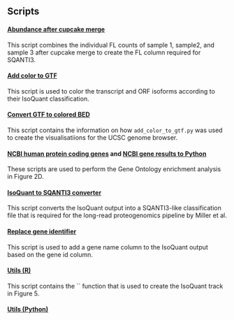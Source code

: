## Scripts 

#### [Abundance after cupcake merge](abundance_after_cupcake_merge.py)
This script combines the individual FL counts of sample 1, sample2, and sample 3 after cupcake merge to create the FL column required for SQANTI3.

#### [Add color to GTF](add_color_to_gtf.py)
This script is used to color the transcript and ORF isoforms according to their IsoQuant classification.

#### [Convert GTF to colored BED](convert_gtf_to_colored_bed.sh)
This script contains the information on how `add_color_to_gtf.py` was used to create the visualisatiions for the UCSC genome browser.

#### [NCBI human protein coding genes](genes_ncbi_human_proteincoding.py) and [NCBI gene results to Python](ncbi_gene_results_to_python.py)
These scripts are used to perform the Gene Ontology enrichment analysis in Figure 2D. 

#### [IsoQuant to SQANTI3 converter](isoquant_sqanti_converter.py)
This script converts the IsoQuant output into a SQANTI3-like classification file that is required for the long-read proteogenomics pipeline by Miller et al.

#### [Replace gene identifier](replace_identifier.py)
This script is used to add a gene name column to the IsoQuant output based on the gene id column.

#### [Utils (R)](utils.R)
This script contains the `` function that is used to create the IsoQuant track in Figure 5. 

#### [Utils (Python)](utils.py)
